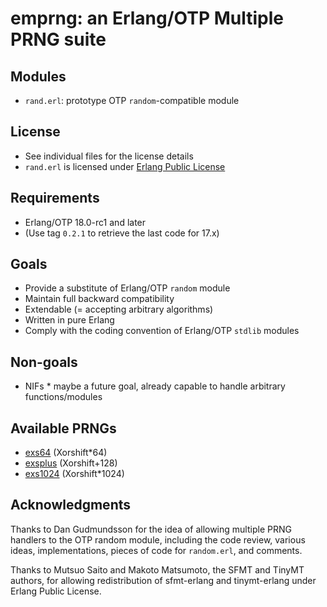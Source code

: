 # emprng: an Erlang/OTP Multiple PRNG suite

## Modules

* `rand.erl`: prototype OTP `random`-compatible module

## License

* See individual files for the license details
* `rand.erl` is licensed under [Erlang Public License](http://www.erlang.org/EPLICENSE)

## Requirements

* Erlang/OTP 18.0-rc1 and later
* (Use tag `0.2.1` to retrieve the last code for 17.x)

## Goals

* Provide a substitute of Erlang/OTP `random` module
* Maintain full backward compatibility
* Extendable (= accepting arbitrary algorithms)
* Written in pure Erlang
* Comply with the coding convention of Erlang/OTP `stdlib` modules

## Non-goals

* NIFs * maybe a future goal, already capable to handle arbitrary functions/modules

## Available PRNGs

* [exs64](https://github.com/jj1bdx/exs64/) (Xorshift\*64)
* [exsplus](https://github.com/jj1bdx/exsplus/) (Xorshift+128)
* [exs1024](https://github.com/jj1bdx/exs1024/) (Xorshift\*1024)

## Acknowledgments

Thanks to Dan Gudmundsson for the idea of allowing multiple PRNG handlers to
the OTP random module, including the code review, various ideas,
implementations, pieces of code for `random.erl`, and comments.

Thanks to Mutsuo Saito and Makoto Matsumoto, the SFMT and TinyMT authors, for
allowing redistribution of sfmt-erlang and tinymt-erlang under
Erlang Public License.

